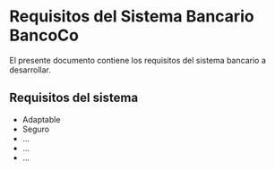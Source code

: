 # Requisitos del Sistema Bancario BancoCo

El presente documento contiene los requisitos del sistema bancario a desarrollar.

## Requisitos del sistema
* Adaptable
* Seguro
* ...
* ...
* ...
